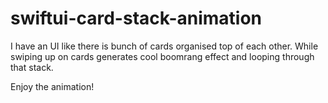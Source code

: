 # swiftui-card-stack-animation

I have an UI like there is bunch of cards organised top of each other. 
While swiping up on cards generates cool boomrang effect and looping through that stack.

Enjoy the animation!
